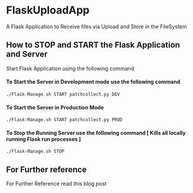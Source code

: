 # FlaskUploadApp
A Flask Application to Receive files via Upload and Store in the FileSystem

## How to STOP and START the Flask Application and Server
Start Flask Application using the following command

#### To Start the Server in Development mode use the following command

```./Flask-Manage.sh START patchcollect.py DEV```

#### To Start the Server in Production Mode

```./Flask-Manage.sh START patchcollect.py PROD```

#### To Stop the Running Server use the following command [ Kills all locally running Flask run processes ]

```./Flask-Manage.sh STOP```

## For Further reference

For Further Reference read this blog post  
